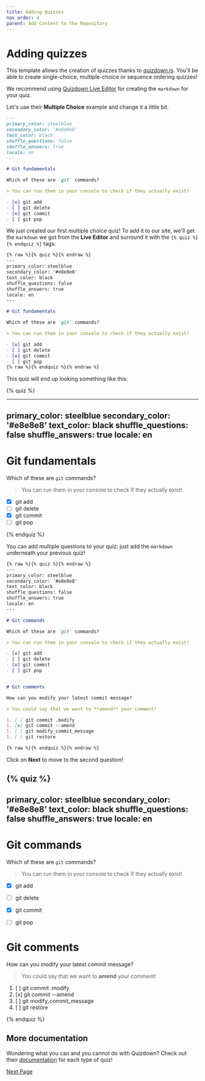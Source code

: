 ```yaml
---
title: Adding Quizzes
nav_order: 4
parent: Add Content to the Repository
---
```


# Adding quizzes

This template allows the creation of quizzes thanks to [quizdown.js](https://github.com/bonartm/quizdown-js).
You'll be able to create single-choice, multiple-choice or sequence ordering quizzes!

We recommend using [Quizdown Live Editor](https://bonartm.github.io/quizdown-live-editor/) for creating the `markdown` for your quiz.

Let's use their **Multiple Choice** example and change it a little bit.

```markdown
---
primary_color: steelblue
secondary_color: '#e8e8e8'
text_color: black
shuffle_questions: false
shuffle_answers: true
locale: en
---

# Git fundamentals

Which of these are `git` commands?

> You can run them in your console to check if they actually exist!

- [x] git add
- [ ] git delete
- [x] git commit
- [ ] git pop
```

We just created our first multiple choice quiz!
To add it to our site, we'll get the `markdown` we got from the **Live Editor** and surround it with the `{% quiz %} {% endquiz %}` tags:

```markdown
{% raw %}{% quiz %}{% endraw %}
---
primary_color: steelblue
secondary_color: '#e8e8e8'
text_color: black
shuffle_questions: false
shuffle_answers: true
locale: en
---

# Git fundamentals

Which of these are `git` commands?

> You can run them in your console to check if they actually exist!

- [x] git add
- [ ] git delete
- [x] git commit
- [ ] git pop
{% raw %}{% endquiz %}{% endraw %}
```

This quiz will end up looking something like this:

{% quiz %}

---
primary_color: steelblue
secondary_color: '#e8e8e8'
text_color: black
shuffle_questions: false
shuffle_answers: true
locale: en
---

# Git fundamentals

Which of these are `git` commands?

> You can run them in your console to check if they actually exist!

- [x] git add
- [ ] git delete
- [x] git commit
- [ ] git pop

{% endquiz %}

You can add multiple questions to your quiz: just add the `markdown` underneath your previous quiz!

```markdown
{% raw %}{% quiz %}{% endraw %}
---
primary_color: steelblue
secondary_color: '#e8e8e8'
text_color: black
shuffle_questions: false
shuffle_answers: true
locale: en
---

# Git commands

Which of these are `git` commands?

> You can run them in your console to check if they actually exist!

- [x] git add
- [ ] git delete
- [x] git commit
- [ ] git pop


# Git comments

How can you modify your latest commit message?

> You could say that we want to **amend** your comment!

1. [ ] git commit .modify
1. [x] git commit --amend
1. [ ] git modify_commit_message
1. [ ] git restore

{% raw %}{% endquiz %}{% endraw %}
```

Click on **Next** to move to the second question!

{% quiz %}
---
primary_color: steelblue
secondary_color: '#e8e8e8'
text_color: black
shuffle_questions: false
shuffle_answers: true
locale: en
---

# Git commands

Which of these are `git` commands?

> You can run them in your console to check if they actually exist!

- [x] git add
- [ ] git delete
- [x] git commit
- [ ] git pop


# Git comments

How can you modify your latest commit message?

> You could say that we want to **amend** your comment!

1. [ ] git commit .modify
1. [x] git commit --amend
1. [ ] git modify_commit_message
1. [ ] git restore

{% endquiz %}


## More documentation

Wondering what you can and you cannot do with Quizdown?
Check out their [documentation](https://github.com/bonartm/quizdown-js/blob/main/docs/syntax.md) for each type of quiz!


[Next Page](https://devops-education.gitlab.io/cwac-workshop/course/adding_slides/)